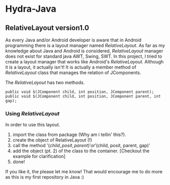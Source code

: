 # Hydra-Java
## RelativeLayout version1.0

As every Java and/or Android developer is aware that in Android programming there is a layout manager named *RelativeLayout*. As far as my knowledge about Java and Android is considered, *RelativeLayout* manager does not exist for standard java AWT, Swing, SWT. In this project, I tried to create a layout manager that works like Android's *RelativeLayout*. Although it is a layout, it actually isn't! It is actually a member method of *RelativeLayout* class that manages the relation of JComponents.  

The *RelativeLayout* has two methods.

`public void $(JComponent child, int position, JComponent parent);`  
`public void $(JComponent child, int position, JComponent parent, int gap);`  


### Using *RelativeLayout*
In order to use this layout.
1. import the class from package (Why am i tellin' this?).
2. create the object of RelativeLayout (!)
3. call the method '$(child, posit, parent)' or '$(child, posit, parent, gap)'
4. add the object (pt. 2) of the class to the container. [Checkout the example for clarification]
5. done!


If you like it, the please let me know! That would encourage me to do more as this is my first repository in Java :)

